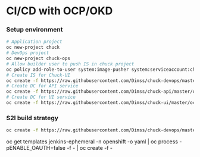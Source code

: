 # CI/CD with OCP/OKD

### Setup environment
```bash
# Application project 
oc new-project chuck
# DevOps project 
oc new-project chuck-ops
# Allow builder user to push IS in chuck project
oc policy add-role-to-user system:image-pusher system:serviceaccount:chuck-ops:builder --namespace=chuck
# Create IS for Chuck-UI
oc create -f https://raw.githubusercontent.com/Dimss/chuck-devops/master/ci/is.yaml
# Create DC for API service
oc create -f https://raw.githubusercontent.com/Dimss/chuck-api/master/ocp/cd.yaml
# Create DC for UI service
oc create -f https://raw.githubusercontent.com/Dimss/chuck-ui/master/ocp/cd.yaml
```


### S2I build strategy
```bash
oc create -f https://raw.githubusercontent.com/Dimss/chuck-devops/master/ci/s2i/bc.yaml
```


oc get templates jenkins-ephemeral -n openshift  -o yaml | oc process -pENABLE_OAUTH=false -f -  | oc create  -f -